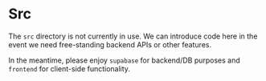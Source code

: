 
# Src

The `src` directory is not currently in use. We can introduce code here in the event we need free-standing backend APIs or other features.

In the meantime, please enjoy `supabase` for backend/DB purposes and `frontend` for client-side functionality.

